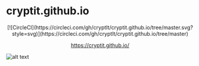 # cryptit.github.io

<center>[![CircleCI](https://circleci.com/gh/cryptIt/cryptit.github.io/tree/master.svg?style=svg)](https://circleci.com/gh/cryptIt/cryptit.github.io/tree/master)

<a href="https://cryptit.github.io/">https://cryptit.github.io/</a></center>

![alt text](https://github.com/cryptIt/cryptit.github.io/blob/master/logo.png?raw=true "Logo")
